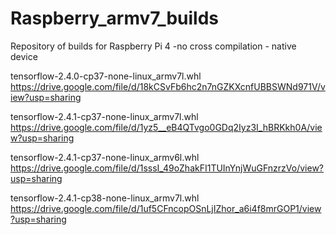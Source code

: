 # Raspberry_armv7_builds
Repository of builds for Raspberry Pi 4  -no cross compilation - native device

tensorflow-2.4.0-cp37-none-linux_armv7l.whl
https://drive.google.com/file/d/18kCSvFb6hc2n7nGZKXcnfUBBSWNd971V/view?usp=sharing

tensorflow-2.4.1-cp37-none-linux_armv7l.whl
https://drive.google.com/file/d/1yz5__eB4QTvgo0GDq2Iyz3I_hBRKkh0A/view?usp=sharing

tensorflow-2.4.1-cp37-none-linux_armv6l.whl
https://drive.google.com/file/d/1sssI_49oZhakFI1TUInYnjWuGFnzrzVo/view?usp=sharing

tensorflow-2.4.1-cp38-none-linux_armv7l.whl
https://drive.google.com/file/d/1uf5CFncopOSnLjIZhor_a6i4f8mrGOP1/view?usp=sharing

